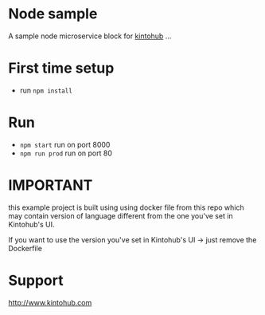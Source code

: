 # Node sample

A sample node microservice block for [kintohub](http://kintohub.com)
...

# First time setup

* run `npm install`


# Run

* `npm start` run on port 8000
* `npm run prod` run on port 80

# IMPORTANT
  this example project is built using using docker file from this repo which
  may contain version of language different from the one you've set in Kintohub's UI.

  If you want to use the version you've set in Kintohub's UI -> just remove the Dockerfile

# Support

http://www.kintohub.com
